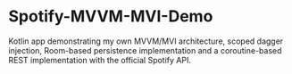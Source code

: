 # Spotify-MVVM-MVI-Demo


Kotlin app demonstrating my own MVVM/MVI architecture, scoped dagger injection, Room-based persistence implementation and a coroutine-based REST implementation with the official Spotify API.
